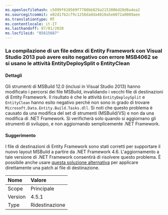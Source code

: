 ```yaml
---
ms.openlocfilehash: c5099f610569f7788bb829a2153006d20d8a4ea2
ms.sourcegitcommit: e02d17b2cf9c1258dadda4810a5e6072a0089aee
ms.translationtype: MT
ms.contentlocale: it-IT
ms.lasthandoff: 07/01/2020
ms.locfileid: "85615687"
---
```

### <a name="building-an-entity-framework-edmx-with-visual-studio-2013-can-fail-with-error-msb4062-if-using-the-entitydeploysplit-or-entityclean-tasks"></a>La compilazione di un file edmx di Entity Framework con Visual Studio 2013 può avere esito negativo con errore MSB4062 se si usano le attività EntityDeploySplit o EntityClean

#### <a name="details"></a>Dettagli

Gli strumenti di MSBuild 12.0 (inclusi in Visual Studio 2013) hanno modificato i percorsi dei file MSBuild, invalidando i vecchi file di destinazioni di Entity Framework. Il risultato è che le attività `EntityDeploySplit` e `EntityClean` hanno esito negativo perché non sono in grado di trovare `Microsoft.Data.Entity.Build.Tasks.dll`. Si noti che questo problema è causato da una modifica del set di strumenti (MSBuild/VS) e non da una modifica di .NET Framework. Si verificherà solo quando si aggiornano gli strumenti di sviluppo, e non aggiornando semplicemente .NET Framework.

#### <a name="suggestion"></a>Suggerimento

I file di destinazioni di Entity Framework sono stati corretti per supportare il nuovo layout MSBuild a partire da .NET Framework 4.6. L'aggiornamento a tale versione di .NET Framework consentirà di risolvere questo problema. È possibile anche usare [questa soluzione alternativa](https://stackoverflow.com/a/24249247/131944) per applicare direttamente una patch ai file di destinazione.

| Nome    | Valore       |
|:--------|:------------|
| Scope   | Principale       |
| Version | 4.5.1       |
| Type    | Ridestinazione |
